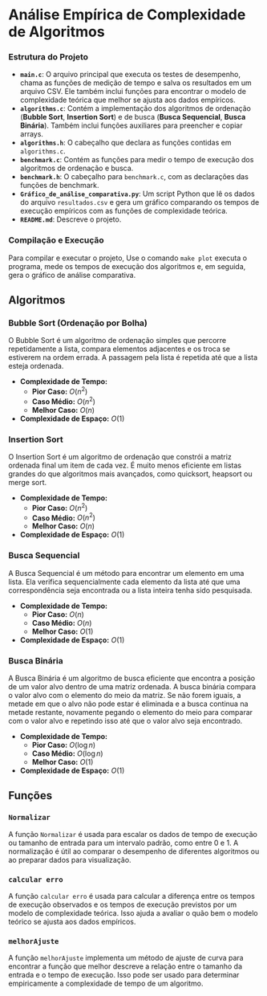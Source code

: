 # Análise Empírica de Complexidade de Algoritmos
### Estrutura do Projeto

* **`main.c`**: O arquivo principal que executa os testes de desempenho, chama as funções de medição de tempo e salva os resultados em um arquivo CSV. Ele também inclui funções para encontrar o modelo de complexidade teórica que melhor se ajusta aos dados empíricos.
* **`algorithms.c`**: Contém a implementação dos algoritmos de ordenação (**Bubble Sort**, **Insertion Sort**) e de busca (**Busca Sequencial**, **Busca Binária**). Também inclui funções auxiliares para preencher e copiar arrays.
* **`algorithms.h`**: O cabeçalho que declara as funções contidas em `algorithms.c`.
* **`benchmark.c`**: Contém as funções para medir o tempo de execução dos algoritmos de ordenação e busca.
* **`benchmark.h`**: O cabeçalho para `benchmark.c`, com as declarações das funções de benchmark.
* **`Gráfico_de_análise_comparativa.py`**: Um script Python que lê os dados do arquivo `resultados.csv` e gera um gráfico comparando os tempos de execução empíricos com as funções de complexidade teórica.
* **`README.md`**: Descreve o projeto.

### Compilação e Execução

Para compilar e executar o projeto, Use o comando  `make plot` executa o programa, mede os tempos de execução dos algoritmos e, em seguida, gera o gráfico de análise comparativa.

## Algoritmos

### Bubble Sort (Ordenação por Bolha)
O Bubble Sort é um algoritmo de ordenação simples que percorre repetidamente a lista, compara elementos adjacentes e os troca se estiverem na ordem errada. A passagem pela lista é repetida até que a lista esteja ordenada.

- **Complexidade de Tempo:**
    - **Pior Caso:** $O(n^2)$
    - **Caso Médio:** $O(n^2)$
    - **Melhor Caso:** $O(n)$
- **Complexidade de Espaço:** $O(1)$

### Insertion Sort 
O Insertion Sort é um algoritmo de ordenação que constrói a matriz ordenada final um item de cada vez. É muito menos eficiente em listas grandes do que algoritmos mais avançados, como quicksort, heapsort ou merge sort.

- **Complexidade de Tempo:**
    - **Pior Caso:** $O(n^2)$
    - **Caso Médio:** $O(n^2)$
    - **Melhor Caso:** $O(n)$
- **Complexidade de Espaço:** $O(1)$

### Busca Sequencial
A Busca Sequencial é um método para encontrar um elemento em uma lista. Ela verifica sequencialmente cada elemento da lista até que uma correspondência seja encontrada ou a lista inteira tenha sido pesquisada.

- **Complexidade de Tempo:**
    - **Pior Caso:** $O(n)$
    - **Caso Médio:** $O(n)$
    - **Melhor Caso:** $O(1)$
- **Complexidade de Espaço:** $O(1)$

### Busca Binária
A Busca Binária é um algoritmo de busca eficiente que encontra a posição de um valor alvo dentro de uma matriz ordenada. A busca binária compara o valor alvo com o elemento do meio da matriz. Se não forem iguais, a metade em que o alvo não pode estar é eliminada e a busca continua na metade restante, novamente pegando o elemento do meio para comparar com o valor alvo e repetindo isso até que o valor alvo seja encontrado.

- **Complexidade de Tempo:**
    - **Pior Caso:** $O(\log n)$
    - **Caso Médio:** $O(\log n)$
    - **Melhor Caso:** $O(1)$
- **Complexidade de Espaço:** $O(1)$

## Funções

### `Normalizar`
A função `Normalizar` é usada para escalar os dados de tempo de execução ou tamanho de entrada para um intervalo padrão, como entre 0 e 1. A normalização é útil ao comparar o desempenho de diferentes algoritmos ou ao preparar dados para visualização.

### `calcular erro`
A função `calcular erro` é usada para calcular a diferença entre os tempos de execução observados e os tempos de execução previstos por um modelo de complexidade teórica. Isso ajuda a avaliar o quão bem o modelo teórico se ajusta aos dados empíricos.

### `melhorAjuste`
A função `melhorAjuste` implementa um método de ajuste de curva para encontrar a função que melhor descreve a relação entre o tamanho da entrada e o tempo de execução. Isso pode ser usado para determinar empiricamente a complexidade de tempo de um algoritmo.
